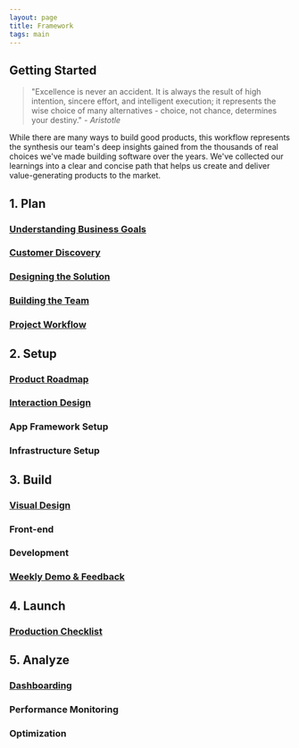 ```yaml
---
layout: page
title: Framework
tags: main
---
```


## Getting Started
> "Excellence is never an accident. It is always the result of high intention, sincere effort, and intelligent execution; it represents the wise choice of many alternatives - choice, not chance, determines your destiny." *- Aristotle*

While there are many ways to build good products, this workflow represents the synthesis our team's deep insights gained from the thousands of real choices we've made building software over the years. We've collected our learnings into a clear and concise path that helps us create and deliver value-generating products to the market. 

## 1. Plan

### [Understanding Business Goals](/plan-business-goals/)

### [Customer Discovery](/plan-customer-discovery/ )

### [Designing the Solution](/plan-designing-the-solution/)

### [Building the Team](/plan-building-the-team/)

### [Project Workflow](/plan-defining-the-workflow/)

## 2. Setup

### [Product Roadmap](/setup-product-roadmap/)

### [Interaction Design](/design-interaction/)

### App Framework Setup

### Infrastructure Setup

## 3. Build

### [Visual Design](/design-visual/)

### Front-end

### Development

### [Weekly Demo & Feedback](/build-weekly-demo)

## 4. Launch

### [Production Checklist](/launch-production-checklist)

## 5. Analyze

### [Dashboarding](/analyze-dashboarding/)

### Performance Monitoring

### Optimization
